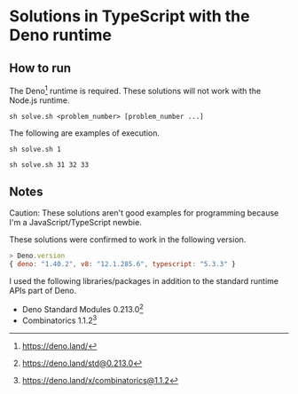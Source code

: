 # Solutions in TypeScript with the Deno runtime

## How to run

The Deno[^1] runtime is required. These solutions will not work with the Node.js runtime.

```console
sh solve.sh <problem_number> [problem_number ...]
```

The following are examples of execution.

```console
sh solve.sh 1
```

```console
sh solve.sh 31 32 33
```

## Notes

Caution: These solutions aren't good examples for programming because I'm a JavaScript/TypeScript newbie.

These solutions were confirmed to work in the following version.

```js
> Deno.version
{ deno: "1.40.2", v8: "12.1.285.6", typescript: "5.3.3" }
```

I used the following libraries/packages in addition to the standard runtime APIs part of Deno.

- Deno Standard Modules 0.213.0[^2]
- Combinatorics 1.1.2[^3]

[^1]: https://deno.land/

[^2]: https://deno.land/std@0.213.0

[^3]: https://deno.land/x/combinatorics@1.1.2
